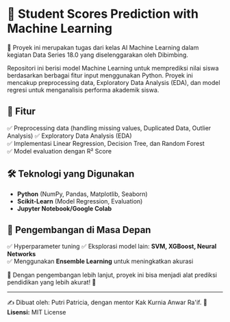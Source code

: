 # 🎯 Student Scores Prediction with Machine Learning  
  
📌  Proyek ini merupakan tugas dari kelas AI Machine Learning dalam kegiatan Data Series 18.0 yang diselenggarakan oleh Dibimbing.

Repositori ini berisi model Machine Learning untuk memprediksi nilai siswa berdasarkan berbagai fitur input menggunakan Python. Proyek ini mencakup preprocessing data, Exploratory Data Analysis (EDA), dan model regresi untuk menganalisis performa akademik siswa.

## 🚀 Fitur  
✅ Preprocessing data (handling missing values, Duplicated Data, Outlier Analysis)
✅ Exploratory Data Analysis (EDA)  
✅ Implementasi Linear Regression, Decision Tree, dan Random Forest  
✅ Model evaluation dengan R² Score

## 🛠 Teknologi yang Digunakan  
- **Python** (NumPy, Pandas, Matplotlib, Seaborn)  
- **Scikit-Learn** (Model Regression, Evaluation)  
- **Jupyter Notebook/Google Colab**  

## 🔧 Pengembangan di Masa Depan  
✅ Hyperparameter tuning
✅ Eksplorasi model lain: **SVM, XGBoost, Neural Networks**  
✅ Menggunakan **Ensemble Learning** untuk meningkatkan akurasi  

📌 Dengan pengembangan lebih lanjut, proyek ini bisa menjadi alat prediksi pendidikan yang lebih akurat! 🚀  

---
✍ Dibuat oleh: Putri Patricia, dengan mentor Kak Kurnia Anwar Ra'if.
📜 **Lisensi:** MIT License  
